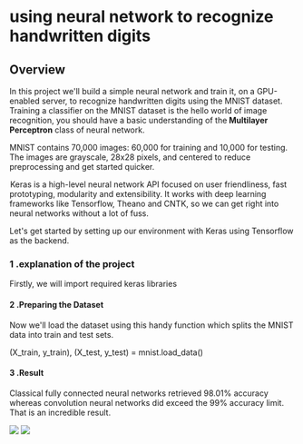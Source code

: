 <html>
<body>
<h1> using neural network  to recognize handwritten digits</h1>
<div id="introduction">
    <h2>Overview</h2>
    <p>In this project we'll build a simple neural network and train it, on a GPU-enabled server, to recognize handwritten digits using the MNIST dataset. Training a classifier on the MNIST dataset is the hello world of image recognition, you should have a basic understanding of the<strong> Multilayer Perceptron</strong> class of neural network.</p>
    <p>MNIST contains 70,000 images: 60,000 for training and 10,000 for testing. The images are grayscale, 28x28 pixels, and centered to reduce preprocessing and get started quicker. </p>
    <p> Keras is a high-level neural network API focused on user friendliness, fast prototyping, modularity and extensibility. It works with deep learning frameworks like Tensorflow, Theano and CNTK, so we can get right into neural networks without a lot of fuss.</p>
    <p>Let's get started by setting up our environment with Keras using Tensorflow as the backend.</p>
<h3> 1 .explanation of the project</h3>
<p>Firstly, we will import required keras libraries</p>
<h4> 2 .Preparing the Dataset </h4>
<p>Now we'll load the dataset using this handy function which splits the MNIST data into train and test sets.</p>
<p>(X_train, y_train), (X_test, y_test) = mnist.load_data()</p>
<h4>3 .Result</h4>
<p>Classical fully connected neural networks retrieved 98.01% accuracy whereas convolution neural networks did exceed the 99% accuracy limit. That is an incredible result.</p> 
<img src="https://user-images.githubusercontent.com/33552284/34998116-7e5d8090-fade-11e7-94c5-0436b4457e3e.PNG"/>
<img src="https://user-images.githubusercontent.com/33552284/34998734-2d38c9f2-fae0-11e7-9ea3-2c84fad109c0.PNG"/>

    
    
    
    
    
    
    
    
    
    
    
    
    
    
    
